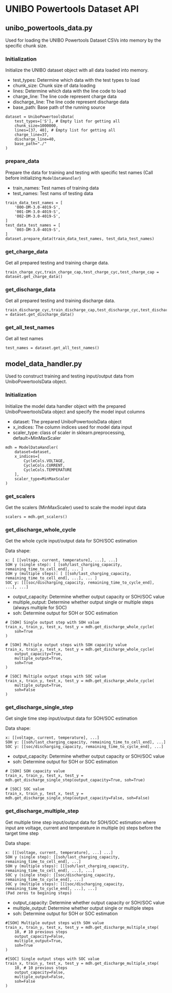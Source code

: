 # UNIBO Powertools Dataset API

## unibo_powertools_data.py

Used for loading the UNIBO Powertools Dataset CSVs into memory by the specific chunk size.

### Initialization

Initialize the UNIBO dataset object with all data loaded into memory.

- test_types: Determine which data with the test types to load
- chunk_size: Chunk size of data loading
- lines: Determine which data with the line code to load
- charge_line: The line code represent charge data
- discharge_line: The line code represent discharge data
- base_path: Base path of the running source

```
dataset = UniboPowertoolsData(
    test_types=['S'], # Empty list for getting all
    chunk_size=1000000,
    lines=[37, 40], # Empty list for getting all
    charge_line=37,
    discharge_line=40,
    base_path="./"
)
```

### prepare_data

Prepare the data for training and testing with specific test names (Call before initializing `ModelDataHandler`)

- train_names: Test names of training data
- test_names: Test nams of testing data

```
train_data_test_names = [
    '000-DM-3.0-4019-S',
    '001-DM-3.0-4019-S',
    '002-DM-3.0-4019-S',
]
test_data_test_names = [
    '003-DM-3.0-4019-S',
]
dataset.prepare_data(train_data_test_names, test_data_test_names)
```

### get_charge_data

Get all prepared testing and training charge data.

```
train_charge_cyc,train_charge_cap,test_charge_cyc,test_charge_cap = dataset.get_charge_data()
```

### get_discharge_data

Get all prepared testing and training discharge data.

```
train_discharge_cyc,train_discharge_cap,test_discharge_cyc,test_discharge_cap = dataset.get_discharge_data()
```

### get_all_test_names

Get all test names

```
test_names = dataset.get_all_test_names()
```

## model_data_handler.py

Used to construct training and testing input/output data from UniboPowertoolsData object.

### Initialization

Initialize the model data handler object with the prepared UniboPowertoolsData object and specify the model input columns

- dataset: The prepared UniboPowertoolsData object
- x_indices: The column indices used for model data input
- scaler_type: class of scaler in sklearn.preprocessing, default=MinMaxScaler

```
mdh = ModelDataHandler(
    dataset=dataset,
    x_indices=[
        CycleCols.VOLTAGE,
        CycleCols.CURRENT,
        CycleCols.TEMPERATURE
    ],
    scaler_type=MinMaxScaler
)
```

### get_scalers

Get the scalers (MinMaxScaler) used to scale the model input data

```
scalers = mdh.get_scalers()
```

### get_discharge_whole_cycle

Get the whole cycle input/output data for SOH/SOC estimation

Data shape:

```
x: [ [[voltage, current, temperature], ...], ...]
SOH y (single step): [ [soh/last_charging_capacity, remaining_time_to_cell_end], ... ]
SOH y (multiple steps): [ [[soh/last_charging_capacity, remaining_time_to_cell_end], ...], ... ]
SOC y: [[[soc/discharging_capacity, remaining_time_to_cycle_end], ...], ...]
```

- output_capacity: Determine whether output capacity or SOH/SOC value
- multiple_output: Determine whether output single or multiple steps (always multiple for SOC)
- soh: Determine output for SOH or SOC estimation

```
# [SOH] Single output step with SOH value
train_x, train_y, test_x, test_y = mdh.get_discharge_whole_cycle(
    soh=True
)

# [SOH] Multiple output steps with SOH capacity value
train_x, train_y, test_x, test_y = mdh.get_discharge_whole_cycle(
    output_capacity=True,
    multiple_output=True,
    soh=True
)

# [SOC] Multiple output steps with SOC value
train_x, train_y, test_x, test_y = mdh.get_discharge_whole_cycle(
    multiple_output=True,
    soh=False
)
```

### get_discharge_single_step

Get single time step input/output data for SOH/SOC estimation

Data shape:

```
x: [[voltage, current, temperature], ...]
SOH y: [[soh/last_charging_capacity, remaining_time_to_cell_end], ...]
SOC y: [[soc/discharging_capacity, remaining_time_to_cycle_end], ...]
```

- output_capacity: Determine whether output capacity or SOH/SOC value
- soh: Determine output for SOH or SOC estimation

```
# [SOH] SOH capacity value
train_x, train_y, test_x, test_y = mdh.get_discharge_single_step(output_capacity=True, soh=True)

# [SOC] SOC value
train_x, train_y, test_x, test_y = mdh.get_discharge_single_step(output_capacity=False, soh=False)
```

### get_discharge_multiple_step

Get multiple time step input/output data for SOH/SOC estimation where input are voltage, current and temperature in multiple (n) steps before the target time step

Data shape:

```
x: [[[voltage, current, temperature], ...] ...]
SOH y (single step): [[soh/last_charging_capacity, remaining_time_to_cell_end], ...]
SOH y (multiple steps): [[[soh/last_charging_capacity, remaining_time_to_cell_end], ...], ...]
SOC y (single step): [[soc/discharging_capacity, remaining_time_to_cycle_end], ...]
SOC y (multiple steps): [[[soc/discharging_capacity, remaining_time_to_cycle_end], ...], ...]
(Pad zeros to begining steps)
```

- output_capacity: Determine whether output capacity or SOH/SOC value
- multiple_output: Determine whether output single or multiple steps
- soh: Determine output for SOH or SOC estimation

```
#[SOH] Multiple output steps with SOH value
train_x, train_y, test_x, test_y = mdh.get_discharge_multiple_step(
    10, # 10 previous steps
    output_capacity=False,
    multiple_output=True,
    soh=True
)

#[SOC] Single output steps with SOC value
train_x, train_y, test_x, test_y = mdh.get_discharge_multiple_step(
    10, # 10 previous steps
    output_capacity=False,
    multiple_output=False,
    soh=False
)
```
